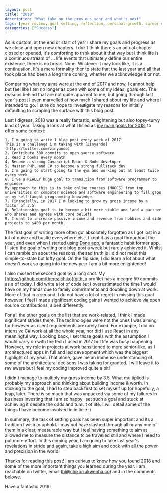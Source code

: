 ```yaml
---
layout: post
title: "2018"
description: "What take on the previous year and what's next"
tags: [year-review, goal-setting, reflection, personal-growth, career-development]
categories: ["Success"]
---
```


As is custom, at the end or start of year I share my goals and progress as we close and open new chapters. I don't think there's an actual chapter closed or opened, it's comforting to think about it that way but i think life is a continuos stream of ... life events that ultimately define our entire existence, there is no break. None. Whatever it may look like, it is a continuation. It's a mere formality then to state that the last year and all that took place had been a long time coming, whether we acknowledge it or not.

Comparing what my aims were at the end of 2017 and now, I cannot help but feel like I am no longer as open with some of my ideas, goals etc. The reasons behind that are not quite apparent to me, but going through last year's post I even marvelled at how much I shared about my life and where I intended to go. I sure do hope to investigate my reasons for initially defaulting to scraping the surface with this blog post. 

<!--more-->

Lest I digress, 2018 was a really fantastic, enlightening but also topsy-turvy kind of year. Taking a look at what I listed as [my main goals for 2018](https://chikomukwenha.co/2017/01/07/2016-review-and-whats-next/), to offer some context:

	1. I'm going to write 1 blog post every week of 2017!
	This is a challenge i'm taking with [Zinyando](http://twitter.com/zinyando)	
	2. Contribute 300 commits to open source software
	3. Read 2 books every month
	4. Become a strong Javascript React & Node developer
	5. Master PHP, and C# to become a strong fullstack dev
	5. I'm going to start going to the gym and working out at least twice every week
	6. I've a REALLY huge goal to transition from software programmer to engineer
	My approach to this is to take online courses (MOOCS) from top universities on computer science and software engineering to fill gaps in my self-taught programming knowledge.
	7. Financially, in 2017 I'm looking to grow my gross income by a factor of 3.5
	8. Relationship goal is to become a bit more stable and land a partner who shares and agrees with core beliefs
	9. I want to increase passive income and revenue from hobbies and side projects to $400 per month.

The first goal of writing more often got absolutely forgotten as I got lost in a lot of noise and bustle everywhere else. I kept it as a goal throughout the year, and even when I started using [Done app](https://itunes.apple.com/us/app/done-a-simple-habit-tracker-with-goal-streaks/id1103961876?mt=8), a fantastic habit former app, I listed the goal of writing one blog post a week but rarely achieved it. Whilst I can ramble on about the reasons, the sad truth is I did not meet this simple-to-state but lofty goal. On the flip side, I did learn a lot about what doesn't work so going into the new year I am a bit more enlightened!

I also missed the second goal by a long shot. My [https://github.com/therealchiko](github profile) has a meagre 59 commits as a of today. I did write a lot of code but I overestimated the time I would have on my hands due to family commitments and doubling down at work. More of that in a second. I do not have a lot of regret in missing this goal however, I feel I made significant coding gains I wanted to achieve via open source contributions, albeit differently.

For all the other goals on the list that are work-related, I think I made significant strides there. The technologies were not the ones I was aiming for however as client requirements are rarely fixed. For example, I did no intensive C# work at all the whole year, nor did I use React in any meaningful way. Looking back, I set those goals with the assumption I would carry on with the tech I used in 2017 but life was busy happening. However, my role in projects at work transitioned to more senior-like, as I architectured apps in full and led development which was the biggest highlight of my year. That alone, gave me an immense understanding of some of the architectural decisons I was taking for granted. I will leave it to reviewers but I feel my coding improved quite a bit! 

I didn't manage to multiply my gross income by 3.5. What multiplied is probably my approach and thinking about building income & worth. In sticking to the goal, I had to step back first to set myself up for hopefully, a leap, later. There is so much that was unpacked via some of my failures in business investing that I am so happy I set such a goal and stuck at achieving it despite the odds and tumult of life. I will detail some of the things I have become involved in in time :)

In summary, the task of setting goals has been super important and its a tradition I wish to uphold. I may not have slashed through all or any one of them in a clear, measurable way but I feel having something to aim at allowed me to measure the distance to be travelled still and where I need to put more effort. In this coming year, I am going to take last year's revelations in stride and again, take a high aim and cock with all the power and precision in the world!

Thanks for reading this post! I am curious to know how you found 2018 and some of the more important things you learned during the year. I am reachable on twitter, email (hi@chikomukwenha.co) and in the comments belowe.

Have a fantastic 2019!
